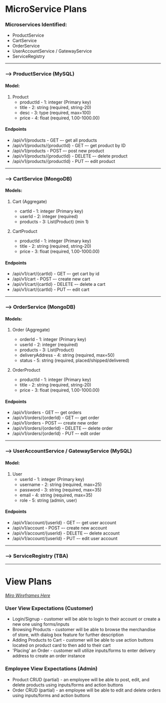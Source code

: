 # MicroService Plans
### Microservices Identified: 
- ProductService 
- CartService 
- OrderService
- UserAccountService / GatewayService
- ServiceRegistry
********************************* 
### --> ProductService (MySQL)
#### Model:
1. Product
    - productId - 1: integer (Primary key)
    - title - 2: string (required, string-20)
    - desc - 3: type (required, max=100)
    - price - 4: float (required, 1.00-1000.00)

#### Endpoints 
- /api/v1/products - GET –- get all products 
- /api/v1/products/{productId} - GET –- get product by ID
- /api/v1/products - POST –- post new product  
- /api/v1/products/{productId} - DELETE –- delete product   
- /api/v1/products/{productId} - PUT –- edit product  
********************************* 
### --> CartService (MongoDB)
#### Models: 
1. Cart (Aggregate)
    - cartId - 1: integer (Primary key)
    - userId - 2: integer (required)
    - products - 3: List(Product) (min 1)

2. CartProduct
    - productId - 1: integer (Primary key)
    - title - 2: string (required, string-20)
    - price - 3: float (required, 1.00-1000.00)

#### Endpoints 
- /api/v1/cart/{cartId} - GET –- get cart by id
- /api/v1/cart - POST –- create new cart 
- /api/v1/cart/{cartId} - DELETE –- delete a cart  
- /api/v1/cart/{cartId} - PUT –- edit cart   
********************************* 
### --> OrderService (MongoDB)
#### Models: 
1. Order (Aggregate)
    - orderId - 1: integer (Primary key)
    - userId - 2: integer (required)
    - products - 3: List(Product)
    - deliveryAddress - 4: string (required, max=50)
    - status - 5: string (required, placed/shipped/delivered)

2. OrderProduct 
    - productId - 1: integer (Primary key)
    - title - 2: string (required, string-20)
    - price - 3: float (required, 1.00-1000.00)

#### Endpoints 
- /api/v1/orders - GET –- get orders  
- /api/v1/orders/{orderId} - GET –- get order 
- /api/v1/orders - POST –- create new order  
- /api/v1/orders/{orderId} - DELETE –- delete order   
- /api/v1/orders/{orderId} - PUT –- edit order    
********************************** 
### --> UserAccountService / GatewayService (MySQL)
#### Model:

1. User 
    - userId - 1: integer (Primary key)
    - username - 2: string (required, max=25)
    - password - 3: string (required, max=35)
    - email - 4: string (required, max=35)
    - role - 5: string (admin, user)

#### Endpoints 
- /api/v1/account/{userId} - GET –- get user account 
- /api/v1/account - POST –- create new account 
- /api/v1/account/{userId} - DELETE –- delete account   
- /api/v1/account/{userId} - PUT –- edit user account
********************************** 
### --> ServiceRegistry (TBA)
********************************* 
# View Plans
[_Miro Wireframes Here_](https://miro.com/welcomeonboard/WUxlT0RnUTg4b0hOODJpV2NVcmZMZ3laa3VNcTlORkVhckhTaTF6YVFFRGZJaTFOZnR0cDBzU0Fraks4cFBQd3wzMDc0NDU3MzY2MjM4MjQ4MDEx?share_link_id=423257455910)
### **User View Expectations (Customer)**
- Login/Signup - customer will be able to login to their account or create a new one using forms/inputs
- Browsing Products - customer will be able to browse the merchandise of store, with dialog box feature for further description
- Adding Products to Cart - customer will be able to use action buttons located on product card to then add to their cart 
- 'Placing' an Order - customer will utilize inputs/forms to enter delivery address to create an order instance
### **Employee View Expectations (Admin)**
- Product CRUD (partial) - an employee will be able to post, edit, and delete products using inputs/forms and action buttons
- Order CRUD (partial) - an employee will be able to edit and delete orders using inputs/forms and action buttons

